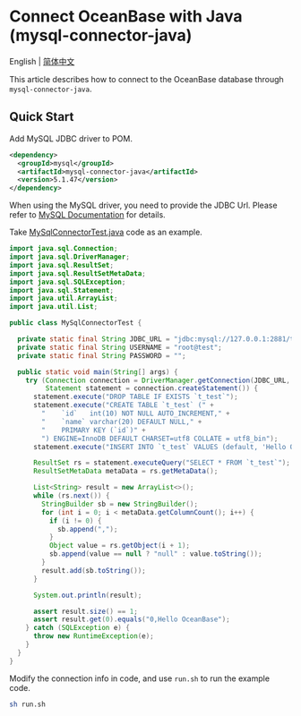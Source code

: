 # Connect OceanBase with Java (mysql-connector-java)

English | [简体中文](README-CN.md)

This article describes how to connect to the OceanBase database through `mysql-connector-java`.

## Quick Start

Add MySQL JDBC driver to POM.

```xml
<dependency>
  <groupId>mysql</groupId>
  <artifactId>mysql-connector-java</artifactId>
  <version>5.1.47</version>
</dependency>
```

When using the MySQL driver, you need to provide the JDBC Url. Please refer to [MySQL Documentation](https://dev.mysql.com/doc/connector-j/8.0/en/connector-j-reference-jdbc-url-format.html) for details.

Take [MySqlConnectorTest.java](src/main/java/com/oceanbase/example/MySqlConnectorTest.java) code as an example.

```java
import java.sql.Connection;
import java.sql.DriverManager;
import java.sql.ResultSet;
import java.sql.ResultSetMetaData;
import java.sql.SQLException;
import java.sql.Statement;
import java.util.ArrayList;
import java.util.List;

public class MySqlConnectorTest {

  private static final String JDBC_URL = "jdbc:mysql://127.0.0.1:2881/test";
  private static final String USERNAME = "root@test";
  private static final String PASSWORD = "";

  public static void main(String[] args) {
    try (Connection connection = DriverManager.getConnection(JDBC_URL, USERNAME, PASSWORD);
         Statement statement = connection.createStatement()) {
      statement.execute("DROP TABLE IF EXISTS `t_test`");
      statement.execute("CREATE TABLE `t_test` (" +
        "    `id`   int(10) NOT NULL AUTO_INCREMENT," +
        "    `name` varchar(20) DEFAULT NULL," +
        "    PRIMARY KEY (`id`)" +
        ") ENGINE=InnoDB DEFAULT CHARSET=utf8 COLLATE = utf8_bin");
      statement.execute("INSERT INTO `t_test` VALUES (default, 'Hello OceanBase')");

      ResultSet rs = statement.executeQuery("SELECT * FROM `t_test`");
      ResultSetMetaData metaData = rs.getMetaData();

      List<String> result = new ArrayList<>();
      while (rs.next()) {
        StringBuilder sb = new StringBuilder();
        for (int i = 0; i < metaData.getColumnCount(); i++) {
          if (i != 0) {
            sb.append(",");
          }
          Object value = rs.getObject(i + 1);
          sb.append(value == null ? "null" : value.toString());
        }
        result.add(sb.toString());
      }

      System.out.println(result);

      assert result.size() == 1;
      assert result.get(0).equals("0,Hello OceanBase");
    } catch (SQLException e) {
      throw new RuntimeException(e);
    }
  }
}
```

Modify the connection info in code, and use `run.sh` to run the example code.

```bash
sh run.sh
```
